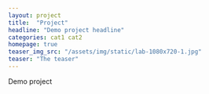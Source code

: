 ```yaml
---
layout: project
title:  "Project"
headline: "Demo project headline"
categories: cat1 cat2
homepage: true
teaser_img_src: "/assets/img/static/lab-1080x720-1.jpg"
teaser: "The teaser"
---
```


Demo project

